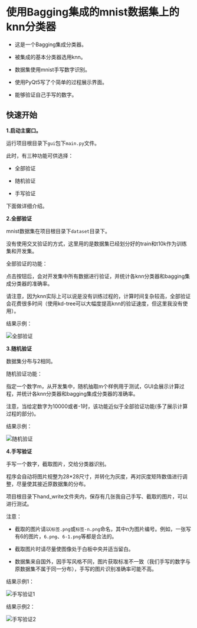 # 使用Bagging集成的mnist数据集上的knn分类器

- 这是一个Bagging集成分类器。

- 被集成的基本分类器选用knn。

- 数据集使用mnist手写数字识别。

- 使用PyQt5写了个简单的过程展示界面。

- 能够验证自己手写的数字。

## 快速开始

**1.启动主窗口。**

运行项目根目录下`gui`包下`main.py`文件。

此时，有三种功能可供选择：

- 全部验证

- 随机验证

- 手写验证

下面做详细介绍。

**2.全部验证**

mnist数据集在项目根目录下`dataset`目录下。

没有使用交叉验证的方式，这里用的是数据集已经划分好的train和t10k作为训练集和开发集。

全部验证的功能：

点击按钮后，会对开发集中所有数据进行验证，并统计各knn分类器和bagging集成分类器的准确率。

请注意，因为knn实际上可以说是没有训练过程的，计算时间复杂较高，全部验证会花费很多时间（使用kd-tree可以大幅度提高knn的验证速度，但这里我没有使用）。

结果示例：

![全部验证](https://github.com/AaronJny/knn_mnist/sample/sample_1.png)


**3.随机验证**

数据集分布与2相同。

随机验证功能：

指定一个数字m，从开发集中，随机抽取m个样例用于测试，GUI会展示计算过程，并统计各knn分类器和bagging集成分类器的准确率。

注意，当给定数字为10000或者-1时，该功能近似于全部验证功能(多了展示计算过程的部分)。

结果示例：

![随机验证](https://github.com/AaronJny/knn_mnist/sample/sample_2.png)



**4.手写验证**

手写一个数字，截取图片，交给分类器识别。

程序会自动将图片规整为28*28尺寸，并转化为灰度，再对灰度矩阵数值进行调整，尽量使其接近原数据集的分布。

项目根目录下hand_write文件夹内，保存有几张我自己手写、截取的图片，可以进行测试。

注意：

- 截取的图片请以`标签.png`或`标签-n.png`命名，其中n为图片编号。例如，一张写有6的图片，`6.png`、`6-1.png`等都是合法的。

- 截取图片时请尽量使图像处于白板中央并适当留白。

- 数据集来自国外，因手写风格不同，图片获取标准不一致（我们手写的数字与原数据集不属于同一分布），手写的图片识别准确率可能不高。


结果示例1：

![手写验证1](https://github.com/AaronJny/knn_mnist/sample/sample_3.png)

结果示例2：

![手写验证2](https://github.com/AaronJny/knn_mnist/sample/sample_4.png)